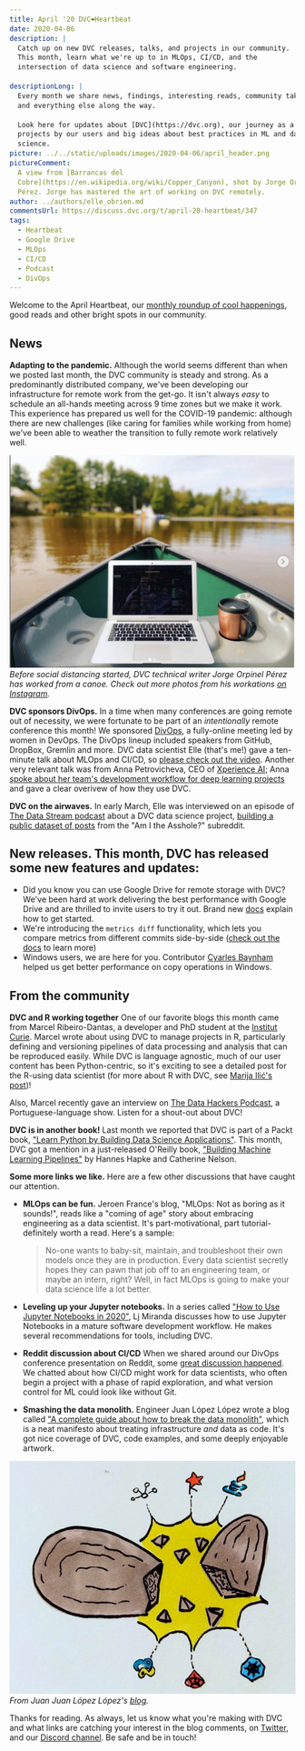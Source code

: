 ```yaml
---
title: April '20 DVC❤️Heartbeat
date: 2020-04-06
description: |
  Catch up on new DVC releases, talks, and projects in our community. 
  This month, learn what we're up to in MLOps, CI/CD, and the 
  intersection of data science and software engineering.

descriptionLong: |
  Every month we share news, findings, interesting reads, community takeaways,
  and everything else along the way.

  Look here for updates about [DVC](https://dvc.org), our journey as a startup,
  projects by our users and big ideas about best practices in ML and data
  science.
picture: ../../static/uploads/images/2020-04-06/april_header.png
pictureComment:
  A view from [Barrancas del
  Cobre](https://en.wikipedia.org/wiki/Copper_Canyon), shot by Jorge Orpinel
  Pérez. Jorge has mastered the art of working on DVC remotely.
author: ../authors/elle_obrien.md
commentsUrl: https://discuss.dvc.org/t/april-20-heartbeat/347
tags:
  - Heartbeat
  - Google Drive
  - MLOps
  - CI/CD
  - Podcast
  - DivOps
---
```


Welcome to the April Heartbeat, our
[monthly roundup of cool happenings](https://dvc-landing-april-heart-6d0onb.herokuapp.com/tags/heartbeat),
good reads and other bright spots in our community.

## News

**Adapting to the pandemic.** Although the world seems different than when we
posted last month, the DVC community is steady and strong. As a predominantly
distributed company, we've been developing our infrastructure for remote work
from the get-go. It isn't always _easy_ to schedule an all-hands meeting across
9 time zones but we make it work. This experience has prepared us well for the
COVID-19 pandemic: although there are new challenges (like caring for families
while working from home) we've been able to weather the transition to fully
remote work relatively well.

![](/static/uploads/images/2020-04-06/laptop_on_boat.jpeg)_Before social
distancing started, DVC technical writer Jorge Orpinel Pérez has worked from a
canoe. Check out more photos from his workations
[on Instagram](https://www.instagram.com/workationer/)._

**DVC sponsors DivOps.** In a time when many conferences are going remote out of
necessity, we were fortunate to be part of an _intentionally_ remote conference
this month! We sponsored [DivOps](https://divops.org/), a fully-online meeting
led by women in DevOps. The DivOps lineup included speakers from GitHub,
DropBox, Gremlin and more. DVC data scientist Elle (that's me!) gave a
ten-minute talk about MLOps and CI/CD, so
[please check out the video](https://dvc.org/blog/reimagining-devops-video).
Another very relevant talk was from Anna Petrovicheva, CEO of
[Xperience AI](http://xperience.ai/); Anna
[spoke about her team's development workflow for deep learning projects](https://youtu.be/8nwpCQufeE0)
and gave a clear overivew of how they use DVC.

**DVC on the airwaves.** In early March, Elle was interviewed on an episode of
[The Data Stream podcast](https://open.spotify.com/show/5w4sAKB0fT6lGCELZAMIBh)
about a DVC data science project,
[building a public dataset of posts](https://dvc.org/blog/a-public-reddit-dataset)
from the "Am I the Asshole?" subreddit.

<external-link
href="https://open.spotify.com/episode/5JzIZLqnTF5aDh2B6UTemo?si=6LTQxq4xSDe0vhTpSLs1Jw"
title="The Data Stream #3 - Who is the A-hole? With Elle"
description="Ever wonder if it's possible to train a model to discover whether your friends are assholes or not? Today Elle comes on the show to talk about her project building a classifier to predict the results from reddit's hottest advice community: Am I the Asshole (or AITA for short)."
link="spotify.com"
image="/uploads/images/2020-04-06/data_stream.png"/>

## New releases. This month, DVC has released some new features and updates:

- Did you know you can use Google Drive for remote storage with DVC? We've been
  hard at work delivering the best performance with Google Drive and are
  thrilled to invite users to try it out. Brand new
  [docs](https://dvc.org/doc/user-guide/setup-google-drive-remote#setup-a-google-drive-dvc-remote)
  explain how to get started.
- We're introducing the `metrics diff` functionality, which lets you compare
  metrics from different commits side-by-side
  ([check out the docs](https://dvc.org/doc/command-reference/metrics/diff) to
  learn more)
- Windows users, we are here for you. Contributor
  [Cyarles Baynham](https://github.com/charlesbaynham) helped us get better
  performance on copy operations in Windows.

## From the community

**DVC and R working together** One of our favorite blogs this month came from
Marcel Ribeiro-Dantas, a developer and PhD student at the
[Institut Curie](https://institut-curie.org/). Marcel wrote about using DVC to
manage projects in R, particularly defining and versioning pipelines of data
processing and analysis that can be reproduced easily. While DVC is language
agnostic, much of our user content has been Python-centric, so it's exciting to
see a detailed post for the R-using data scientist (for more about R with DVC,
see
[Marija Ilić's post](https://dvc.org/blog/r-code-and-reproducible-model-development-with-dvc))!

<external-link
href="https://mribeirodantas.xyz/blog/index.php/2020/03/05/r-dvc-and-rmarkdown/"
title="Manage your Data Science Project in R"
description="A simple project tutorial with R/RMarkdown, Packrat, Git, and DVC."
link="mribeirodantas.xyz"
image="/uploads/images/2020-04-06/marcel.jpeg"/>

Also, Marcel recently gave an interview on
[The Data Hackers Podcast](https://medium.com/data-hackers/health-data-e-o-coronav%C3%ADrus-data-hackers-podcast-22-2b059d460cb1),
a Portuguese-language show. Listen for a shout-out about DVC!

**DVC is in another book!** Last month we reported that DVC is part of a Packt
book,
["Learn Python by Building Data Science Applications"](https://www.packtpub.com/programming/learn-python-by-building-data-science-applications).
This month, DVC got a mention in a just-released O'Reilly book,
["Building Machine Learning Pipelines"](https://www.oreilly.com/library/view/building-machine-learning/9781492053187/)
by Hannes Hapke and Catherine Nelson.

<external-link
href="https://www.oreilly.com/library/view/building-machine-learning/9781492053187/"
title="Building Machine Learning Pipelines"
description="Automating Model Life Cycles with TensorFlow"
link="oreilly.com"
image="/uploads/images/2020-04-06/oreilly.jpeg"/>

**Some more links we like.** Here are a few other discussions that have caught
our attention.

- **MLOps can be fun.** Jeroen France's blog, "MLOps: Not as boring as it
  sounds!", reads like a "coming of age" story about embracing engineering as a
  data scientist. It's part-motivational, part tutorial- definitely worth a
  read. Here's a sample:

  > No-one wants to baby-sit, maintain, and troubleshoot their own models once
  > they are in production. Every data scientist secretly hopes they can pawn
  > that job off to an engineering team, or maybe an intern, right? Well, in
  > fact MLOps is going to make your data science life a lot better.

- **Leveling up your Jupyter notebooks.** In a series called
  ["How to Use Jupyter Notebooks in 2020"](https://ljvmiranda921.github.io/notebook/2020/03/16/jupyter-notebooks-in-2020-part-2/),
  Lj Miranda discusses how to use Jupyter Notebooks in a mature software
  development workflow. He makes several recommendations for tools, including
  DVC.

- **Reddit discussion about CI/CD** When we shared around our DivOps conference
  presentation on Reddit, some
  [great discussion happened](https://www.reddit.com/r/MachineLearning/comments/fshh9p/p_a_talk_about_adapting_cicd_systems_for_ml_full/).
  We chatted about how CI/CD might work for data scientists, who often begin a
  project with a phase of rapid exploration, and what version control for ML
  could look like without Git.

- **Smashing the data monolith.** Engineer Juan López López wrote a blog called
  ["A complete guide about how to break the data monolith"](https://medium.com/packlinkeng/a-complete-guide-about-how-to-break-the-data-monolith-caa2ab2d01f6),
  which is a neat manifesto about treating infrastructure _and_ data as code.
  It's got nice coverage of DVC, code examples, and some deeply enjoyable
  artwork.

![](/static/uploads/images/2020-04-06/monolith.jpeg)_From Juan Juan López
López's
[blog](https://medium.com/packlinkeng/a-complete-guide-about-how-to-break-the-data-monolith-caa2ab2d01f6)._

Thanks for reading. As always, let us know what you're making with DVC and what
links are catching your interest in the blog comments, on
[Twitter](https://twitter.com/DVCorg), and our
[Discord channel](https://dvc.org/chat). Be safe and be in touch!
